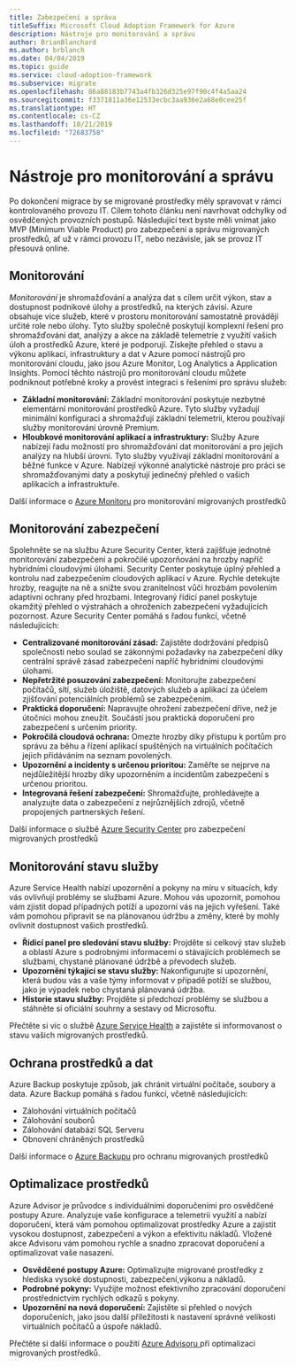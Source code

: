 ```yaml
---
title: Zabezpečení a správa
titleSuffix: Microsoft Cloud Adoption Framework for Azure
description: Nástroje pro monitorování a správu
author: BrianBlanchard
ms.author: brblanch
ms.date: 04/04/2019
ms.topic: guide
ms.service: cloud-adoption-framework
ms.subservice: migrate
ms.openlocfilehash: 86a88183b7743a4fb326d325e97f90c4f4a5aa24
ms.sourcegitcommit: f3371811a36e12533ecbc3aa936e2a68e0cee25f
ms.translationtype: HT
ms.contentlocale: cs-CZ
ms.lasthandoff: 10/21/2019
ms.locfileid: "72683758"
---
```

# <a name="secure-monitoring-and-management-tools"></a>Nástroje pro monitorování a správu

Po dokončení migrace by se migrované prostředky měly spravovat v rámci kontrolovaného provozu IT. Cílem tohoto článku není navrhovat odchylky od osvědčených provozních postupů. Následující text byste měli vnímat jako MVP (Minimum Viable Product) pro zabezpečení a správu migrovaných prostředků, ať už v rámci provozu IT, nebo nezávisle, jak se provoz IT přesouvá online.

## <a name="monitoring"></a>Monitorování

*Monitorování* je shromažďování a analýza dat s cílem určit výkon, stav a dostupnost podnikové úlohy a prostředků, na kterých závisí. Azure obsahuje více služeb, které v prostoru monitorování samostatně provádějí určité role nebo úlohy. Tyto služby společně poskytují komplexní řešení pro shromažďování dat, analýzy a akce na základě telemetrie z využití vašich úloh a prostředků Azure, které je podporují. Získejte přehled o stavu a výkonu aplikací, infrastruktury a dat v Azure pomocí nástrojů pro monitorování cloudu, jako jsou Azure Monitor, Log Analytics a Application Insights. Pomocí těchto nástrojů pro monitorování cloudu můžete podniknout potřebné kroky a provést integraci s řešeními pro správu služeb:

- **Základní monitorování:** Základní monitorování poskytuje nezbytné elementární monitorování prostředků Azure. Tyto služby vyžadují minimální konfiguraci a shromažďují základní telemetrii, kterou používají služby monitorování úrovně Premium.
- **Hloubkové monitorování aplikací a infrastruktury:** Služby Azure nabízejí řadu možností pro shromažďování dat monitorování a pro jejich analýzy na hlubší úrovni. Tyto služby využívají základní monitorování a běžné funkce v Azure. Nabízejí výkonné analytické nástroje pro práci se shromažďovanými daty a poskytují jedinečný přehled o vašich aplikacích a infrastruktuře.

Další informace o [Azure Monitoru](https://docs.microsoft.com/azure/azure-monitor/overview) pro monitorování migrovaných prostředků

## <a name="security-monitoring"></a>Monitorování zabezpečení

Spolehněte se na službu Azure Security Center, která zajišťuje jednotné monitorování zabezpečení a pokročilé upozorňování na hrozby napříč hybridními cloudovými úlohami. Security Center poskytuje úplný přehled a kontrolu nad zabezpečením cloudových aplikací v Azure. Rychle detekujte hrozby, reagujte na ně a snižte svou zranitelnost vůči hrozbám povolením adaptivní ochrany před hrozbami. Integrovaný řídicí panel poskytuje okamžitý přehled o výstrahách a ohroženích zabezpečení vyžadujících pozornost. Azure Security Center pomáhá s řadou funkcí, včetně následujících:

- **Centralizované monitorování zásad:** Zajistěte dodržování předpisů společnosti nebo soulad se zákonnými požadavky na zabezpečení díky centrální správě zásad zabezpečení napříč hybridními cloudovými úlohami.
- **Nepřetržité posuzování zabezpečení:** Monitorujte zabezpečení počítačů, sítí, služeb úložiště, datových služeb a aplikací za účelem zjišťování potenciálních problémů se zabezpečením.
- **Praktická doporučení:** Napravujte ohrožení zabezpečení dříve, než je útočníci mohou zneužít. Součástí jsou praktická doporučení pro zabezpečení s určením priority.
- **Pokročilá cloudová ochrana:** Omezte hrozby díky přístupu k portům pro správu za běhu a řízení aplikací spuštěných na virtuálních počítačích jejich přidáváním na seznam povolených.
- **Upozornění a incidenty s určenou prioritou:** Zaměřte se nejprve na nejdůležitější hrozby díky upozorněním a incidentům zabezpečení s určenou prioritou.
- **Integrovaná řešení zabezpečení:** Shromažďujte, prohledávejte a analyzujte data o zabezpečení z nejrůznějších zdrojů, včetně propojených partnerských řešení.

Další informace o službě [Azure Security Center](https://docs.microsoft.com/azure/security-center) pro zabezpečení migrovaných prostředků

## <a name="service-health-monitoring"></a>Monitorování stavu služby

Azure Service Health nabízí upozornění a pokyny na míru v situacích, kdy vás ovlivňují problémy se službami Azure. Mohou vás upozornit, pomohou vám zjistit dopad případných potíží a upozorní vás na jejich vyřešení. Také vám pomohou připravit se na plánovanou údržbu a změny, které by mohly ovlivnit dostupnost vašich prostředků.

- **Řídicí panel pro sledování stavu služby:** Projděte si celkový stav služeb a oblastí Azure s podrobnými informacemi o stávajících problémech se službami, chystané plánované údržbě a převodech služeb.
- **Upozornění týkající se stavu služby:** Nakonfigurujte si upozornění, která budou vás a vaše týmy informovat v případě potíží se službou, jako je výpadek nebo chystaná plánovaná údržba.
- **Historie stavu služby:** Projděte si předchozí problémy se službou a stáhněte si oficiální souhrny a sestavy od Microsoftu.

Přečtěte si víc o službě [Azure Service Health](https://docs.microsoft.com/azure/service-health) a zajistěte si informovanost o stavu vašich migrovaných prostředků.

## <a name="protect-assets-and-data"></a>Ochrana prostředků a dat

Azure Backup poskytuje způsob, jak chránit virtuální počítače, soubory a data. Azure Backup pomáhá s řadou funkcí, včetně následujících:

- Zálohování virtuálních počítačů
- Zálohování souborů
- Zálohování databází SQL Serveru
- Obnovení chráněných prostředků

Další informace o [Azure Backupu](https://docs.microsoft.com/azure/backup) pro ochranu migrovaných prostředků

## <a name="optimize-resources"></a>Optimalizace prostředků

Azure Advisor je průvodce s individuálními doporučeními pro osvědčené postupy Azure. Analyzuje vaše konfigurace a telemetrii využití a nabízí doporučení, která vám pomohou optimalizovat prostředky Azure a zajistit vysokou dostupnost, zabezpečení a výkon a efektivitu nákladů. Vložené akce Advisoru vám pomohou rychle a snadno zpracovat doporučení a optimalizovat vaše nasazení.

- **Osvědčené postupy Azure:** Optimalizujte migrované prostředky z hlediska vysoké dostupnosti, zabezpečení,výkonu a nákladů.
- **Podrobné pokyny:** Využijte možnost efektivního zpracování doporučení prostřednictvím rychlých odkazů s pokyny.
- **Upozornění na nová doporučení:** Zajistěte si přehled o nových doporučeních, jako jsou další příležitosti k nastavení správné velikosti virtuálních počítačů a úspoře nákladů.

Přečtěte si další informace o použití [Azure Advisoru ](https://docs.microsoft.com/azure/advisor/advisor-overview) při optimalizaci migrovaných prostředků.
